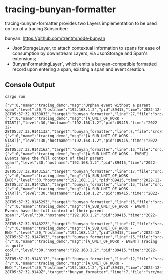 # tracing-bunyan-formatter

tracing-bunyan-formatter provides two Layers implementation to be used on top 
of a tracing Subscriber:

bunyan: https://github.com/trentm/node-bunyan

- JsonStorageLayer, to attach contextual information to spans for ease of 
  consumption by downstream Layers, via JsonStorage and Span's extensions;
- BunyanFormattingLayer`, which emits a bunyan-compatible formatted record 
  upon entering a span, existing a span and event creation.


## Console Output

```shell
cargo run
```

```shell
{"v":0,"name":"tracing_demo","msg":"Orphan event without a parent span","level":30,"hostname":"192.168.1.2","pid":89415,"time":"2022-12-28T05:37:32.913883Z","target":"bunyan_formatter","line":27,"file":"src/main.rs"}
{"v":0,"name":"tracing_demo","msg":"[A_UNIT_OF_WORK - START]","level":30,"hostname":"192.168.1.2","pid":89415,"time":"2022-12-28T05:37:32.914113Z","target":"bunyan_formatter","line":7,"file":"src/main.rs","first_parameter":2}
{"v":0,"name":"tracing_demo","msg":"[A_SUB_UNIT_OF_WORK - START]","level":30,"hostname":"192.168.1.2","pid":89415,"time":"2022-12-28T05:37:32.914216Z","target":"bunyan_formatter","line":15,"file":"src/main.rs","sub_parameter":0,"first_parameter":2}
{"v":0,"name":"tracing_demo","msg":"[A_SUB_UNIT_OF_WORK - EVENT] Events have the full context of their parent span!","level":30,"hostname":"192.168.1.2","pid":89415,"time":"2022-12-28T05:37:32.914315Z","target":"bunyan_formatter","line":17,"file":"src/main.rs","sub_parameter":0,"first_parameter":2}
{"v":0,"name":"tracing_demo","msg":"[A_SUB_UNIT_OF_WORK - END]","level":30,"hostname":"192.168.1.2","pid":89415,"time":"2022-12-28T05:37:32.914425Z","target":"bunyan_formatter","line":15,"file":"src/main.rs","elapsed_milliseconds":0,"sub_parameter":0,"first_parameter":2}
{"v":0,"name":"tracing_demo","msg":"[A_SUB_UNIT_OF_WORK - START]","level":30,"hostname":"192.168.1.2","pid":89415,"time":"2022-12-28T05:37:32.914529Z","target":"bunyan_formatter","line":15,"file":"src/main.rs","sub_parameter":1,"first_parameter":2}
{"v":0,"name":"tracing_demo","msg":"[A_SUB_UNIT_OF_WORK - EVENT] Events have the full context of their parent span!","level":30,"hostname":"192.168.1.2","pid":89415,"time":"2022-12-28T05:37:32.914622Z","target":"bunyan_formatter","line":17,"file":"src/main.rs","sub_parameter":1,"first_parameter":2}
{"v":0,"name":"tracing_demo","msg":"[A_SUB_UNIT_OF_WORK - END]","level":30,"hostname":"192.168.1.2","pid":89415,"time":"2022-12-28T05:37:32.914709Z","target":"bunyan_formatter","line":15,"file":"src/main.rs","elapsed_milliseconds":0,"sub_parameter":1,"first_parameter":2}
{"v":0,"name":"tracing_demo","msg":"[A_UNIT_OF_WORK - EVENT] Tracing is quite cool!","level":30,"hostname":"192.168.1.2","pid":89415,"time":"2022-12-28T05:37:32.914811Z","target":"bunyan_formatter","line":12,"file":"src/main.rs","excited":"true","first_parameter":2}
{"v":0,"name":"tracing_demo","msg":"[A_UNIT_OF_WORK - END]","level":30,"hostname":"192.168.1.2","pid":89415,"time":"2022-12-28T05:37:32.9149Z","target":"bunyan_formatter","line":7,"file":"src/main.rs","elapsed_milliseconds":0,"first_parameter":2}
```